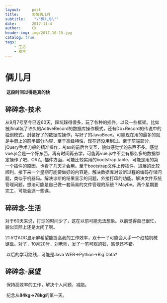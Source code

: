 ```yaml
---
layout:     post
title:      匆匆俩儿月
subtitle:    "\"俩儿月\""
date:       2017-11-4
author:     CX
header-img: img/2017-10-15.jpg
catalog: true
tags:
    - 生活
    - 技术
---
```




# 俩儿月

​    **这段时间过得是真的快**

## 碎碎念-技术

​    从9月7号至今已近60天，踩坑踩得很多，玩了各种的插件，以及一些框架。比如被jfinal坑了许久的ActiveRecord的数据库操作模式，还有Db+Record的传说中的独创模式。封装好了的数据库操作，写好了的JavaBean。可能现在用的最多的就是手册上的前半部分内容，至于高级特性，现在还没用到过。至于前端部分，jQuery手术刀般的精准操作，Ajax的前后台交互，貌似感觉学的东西不多。感觉vue.js会是一个好东西，再有时间再去学，可能再vue.js中不会有那么多的数据绑定操作了吧，ORZ。插件方面，可能比较实用的bootstrap table，可能是用的第一个插件的原因，也看了几天才会用。至于bootstrap文件上传插件，进展的比较顺利。接下来一个星期可能要做好的内容是，解决数据库对诊断过程的编码存储问题，类似于机器码。解决诊断的结果显示的问题，外接打印的功能。解决文件系统管理问题，想法可能是自己做一套简易的文件管理的系统？Maybe。两个星期要完工，可能会逃一些课。

##  碎碎念-生活

​    对于60天来说，打球的时间少了，这在以前可能无法想象。以前觉得自己很忙，貌似实际上还是太闲了啊。

21.5寸AOC显示屏希望能提高我的工作效率，双十一？可能会入手一个红轴机械键盘。对了，10月20号，刘老师，发了一笔可观的钱，感觉还不错。

​    以后的学习路线，可能是Java WEB->Python->Big Data?

## 碎碎念-展望

​    保持高效率的工作，解决个人问题，减脂。

​    纪念从**84kg->78kg**的第一天。

​    